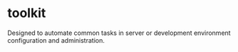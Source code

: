 # toolkit
Designed to automate common tasks in server or development environment configuration and administration.
